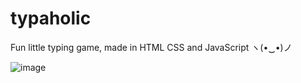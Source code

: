 # typaholic
 Fun little typing game, made in HTML CSS and JavaScript ヽ(•‿•)ノ 

![image](https://github.com/nh987/typaholic/assets/100050962/48331966-ea47-4447-aac3-7f493e6a1e03)
